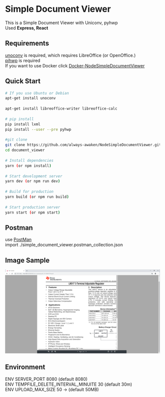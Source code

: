 # Simple Document Viewer

This is a Simple Document Viewer with Uniconv, pyhwp<br>
Used <b>Express, React</b><br>



## Requirements

[unoconv](http://dag.wiee.rs/home-made/unoconv/) is required, which requires LibreOffice (or OpenOffice.)<br>
[pihwp](https://github.com/mete0r/pyhwp) is required<br>
If you want to use Docker click [Docker-NodeSimpleDocumentViewer](https://github.com/always-awaken/Docker-NodeSimpleDocumentViewer)

## Quick Start

```bash
# If you use Ubuntu or Debian
apt-get install unoconv

apt-get install libreoffice-writer libreoffice-calc

# pip install
pip install lxml
pip install --user --pre pyhwp

#git clone
git clone https://github.com/always-awaken/NodeSimpleDocumentViewer.git document_viewer
cd document_viewer

# Install dependencies
yarn (or npm install)

# Start development server
yarn dev (or npm run dev)

# Build for production
yarn build (or npm run build)

# Start production server
yarn start (or npm start)
```

## Postman

use [PostMan](https://www.getpostman.com/)<br>
import ./simple_document_viewer.postman_collection.json

## Image Sample

![image](./static/uploads/screen_shot_2019-10-24.PNG)
<br>

## Environment

ENV SERVER_PORT 8080 (default 8080)<br>
ENV TEMPFILE_DELETE_INTERVAL_MINUITE 30 (default 30m)<br>
ENV UPLOAD_MAX_SIZE 50 -> (default 50MB)<br>
